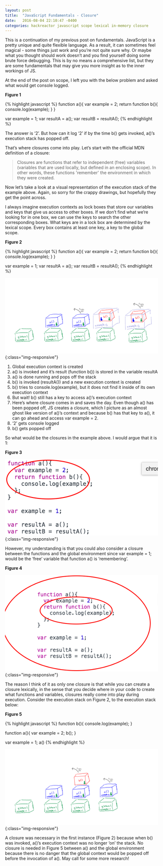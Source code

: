 ```yaml
---
layout: post
title:  "JavaScript Fundamentals - Closure"
date:   2016-08-04 22:10:47 -0400
categories: hackreactor javascript scope lexical in-memory closure
---
```


This is a continuation of my previous post on fundamentals. JavaScript is a pretty unique and quite flexible language. As a result, it can sometimes feel magical - some things just work and you’re not quite sure why. <!--excerpt-->Or maybe what you thought should work doesn’t and you find yourself doing some brute force debugging. This is by no means a comprehensive list, but they are some fundamentals that may give you more insight as to the inner workings of JS.

At the end of the post on scope, I left you with the below problem and asked what would get console logged.

**Figure 1**

{% highlight javascript %}
function a(){
    var example = 2;
    return function b(){
      console.log(example);
    }
}

var example = 1;
var resultA = a();
var resultB = resultA();
{% endhighlight %}

The answer is ‘2’. But how can it log ‘2’ if by the time b() gets invoked, a()’s execution stack has popped off.

That’s where closures come into play. Let’s start with the official MDN definition of a closure:

>Closures are functions that refer to independent (free) variables (variables that are used locally, but defined in an enclosing scope). In other words, these functions 'remember' the environment in which they were created.

Now let’s take a look at a visual representation of the execution stack of the example above. Again, so sorry for the crappy drawings, but hopefully they get the point across.

I always imagine execution contexts as lock boxes that store our variables and keys that give us access to other boxes. If we don’t find what we’re looking for in one box, we can use the keys to search the other corresponding boxes. What keys are in a lock box are determined by the lexical scope. Every box contains at least one key, a key to the global scope.

**Figure 2**

{% highlight javascript %}
function a(){
    var example = 2;
    return function b(){
      console.log(example);
    }
}

var example = 1;
var resultA = a();
var resultB = resultA();
{% endhighlight %}

![/downloads/scopeIllust.png](/downloads/scopeIllust.png){:class="img-responsive"}

1. Global execution context is created
2. a() is invoked and it’s result (function b()) is stored in the variable resultA
3. a() is done running and pops off the stack
4. b() is invoked (resultA()) and a new execution context is created
5. b() tries to console.log(example), but it does not find it inside of its own execution context
6. But wait! b() still has a key to access a()’s execution context
7. Here’s where closure comes in and saves the day. Even though a() has been popped off, JS creates a closure, which I picture as an almost ghost like version of a()’s context and because b() has that key to a(), it can go ahead and access var example = 2.
8. ‘2’ gets console logged
9. b() gets popped off

So what would be the closures in the example above. I would argue that it is 1:

**Figure 3**

![/downloads/closure1.png](/downloads/closure1.png){:class="img-responsive"}

However, my understanding is that you could also consider a closure between the functions and the global environment since var example = 1; would be the ‘free’ variable that function a() is ‘remembering’.

**Figure 4**

![/downloads/closure2.png](/downloads/closure2.png){:class="img-responsive"}

The reason I think of it as only one closure is that while you can create a closure lexically, in the sense that you decide where in your code to create what functions and variables, closures really come into play during execution. Consider the execution stack on Figure 2, to the execution stack below:

**Figure 5**

{% highlight javascript %}
function b(){
  console.log(example);
}

function a(){
    var example = 2;
    b();
}

var example = 1;
a()
{% endhighlight %}

![/downloads/closure5.png](/downloads/closure5.png){:class="img-responsive"}

A closure was necessary in the first instance (Figure 2) because when b() was invoked, a()’s execution context was no longer ‘on’ the stack. No closure is needed in Figure 5 between a() and the global environment because there is no danger that the global context would be popped off before the invocation of a(). May call for some more research!